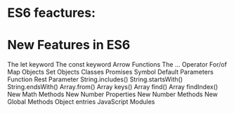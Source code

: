 # ES6 feactures:
# New Features in ES6
The let keyword
The const keyword
Arrow Functions
The ... Operator
For/of
Map Objects
Set Objects
Classes
Promises
Symbol
Default Parameters
Function Rest Parameter
String.includes()
String.startsWith()
String.endsWith()
Array.from()
Array keys()
Array find()
Array findIndex()
New Math Methods
New Number Properties
New Number Methods
New Global Methods
Object entries
JavaScript Modules

